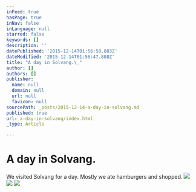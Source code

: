 ```yaml
---
inFeed: true
hasPage: true
inNav: false
inLanguage: null
starred: false
keywords: []
description: ''
datePublished: '2015-12-14T01:56:58.883Z'
dateModified: '2015-12-14T01:56:47.808Z'
title: "A day in Solvang.\_"
author: []
authors: []
publisher:
  name: null
  domain: null
  url: null
  favicon: null
sourcePath: _posts/2015-12-14-a-day-in-solvang.md
published: true
url: a-day-in-solvang/index.html
_type: Article

---
```

# A day in Solvang. 

We visited Solvang for a day.   Mostly we ate hamburgers and shopped. ![](https://the-grid-user-content.s3-us-west-2.amazonaws.com/55af8825-7d27-4ffd-b871-fe0941470c49.JPG)
![](https://the-grid-user-content.s3-us-west-2.amazonaws.com/8e93ea77-b3d8-4117-9982-080ec5bac0e2.JPG)
![](https://the-grid-user-content.s3-us-west-2.amazonaws.com/f67b0756-eebf-46a2-b566-3c02654105f2.JPG)